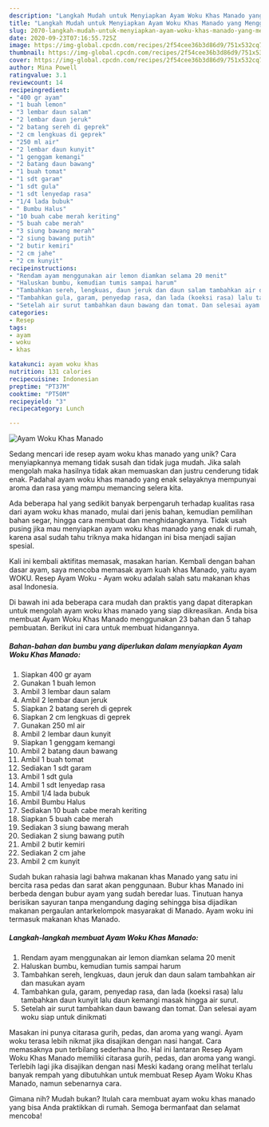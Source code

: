 ```yaml
---
description: "Langkah Mudah untuk Menyiapkan Ayam Woku Khas Manado yang Menggugah Selera"
title: "Langkah Mudah untuk Menyiapkan Ayam Woku Khas Manado yang Menggugah Selera"
slug: 2070-langkah-mudah-untuk-menyiapkan-ayam-woku-khas-manado-yang-menggugah-selera
date: 2020-09-23T07:16:55.725Z
image: https://img-global.cpcdn.com/recipes/2f54cee36b3d86d9/751x532cq70/ayam-woku-khas-manado-foto-resep-utama.jpg
thumbnail: https://img-global.cpcdn.com/recipes/2f54cee36b3d86d9/751x532cq70/ayam-woku-khas-manado-foto-resep-utama.jpg
cover: https://img-global.cpcdn.com/recipes/2f54cee36b3d86d9/751x532cq70/ayam-woku-khas-manado-foto-resep-utama.jpg
author: Mina Powell
ratingvalue: 3.1
reviewcount: 14
recipeingredient:
- "400 gr ayam"
- "1 buah lemon"
- "3 lembar daun salam"
- "2 lembar daun jeruk"
- "2 batang sereh di geprek"
- "2 cm lengkuas di geprek"
- "250 ml air"
- "2 lembar daun kunyit"
- "1 genggam kemangi"
- "2 batang daun bawang"
- "1 buah tomat"
- "1 sdt garam"
- "1 sdt gula"
- "1 sdt lenyedap rasa"
- "1/4 lada bubuk"
- " Bumbu Halus"
- "10 buah cabe merah keriting"
- "5 buah cabe merah"
- "3 siung bawang merah"
- "2 siung bawang putih"
- "2 butir kemiri"
- "2 cm jahe"
- "2 cm kunyit"
recipeinstructions:
- "Rendam ayam menggunakan air lemon diamkan selama 20 menit"
- "Haluskan bumbu, kemudian tumis sampai harum"
- "Tambahkan sereh, lengkuas, daun jeruk dan daun salam tambahkan air dan masukan ayam"
- "Tambahkan gula, garam, penyedap rasa, dan lada (koeksi rasa) lalu tambahkan daun kunyit lalu daun kemangi masak hingga air surut."
- "Setelah air surut tambahkan daun bawang dan tomat. Dan selesai ayam woku siap untuk dinikmati"
categories:
- Resep
tags:
- ayam
- woku
- khas

katakunci: ayam woku khas 
nutrition: 131 calories
recipecuisine: Indonesian
preptime: "PT37M"
cooktime: "PT50M"
recipeyield: "3"
recipecategory: Lunch

---
```



![Ayam Woku Khas Manado](https://img-global.cpcdn.com/recipes/2f54cee36b3d86d9/751x532cq70/ayam-woku-khas-manado-foto-resep-utama.jpg)

Sedang mencari ide resep ayam woku khas manado yang unik? Cara menyiapkannya memang tidak susah dan tidak juga mudah. Jika salah mengolah maka hasilnya tidak akan memuaskan dan justru cenderung tidak enak. Padahal ayam woku khas manado yang enak selayaknya mempunyai aroma dan rasa yang mampu memancing selera kita.

Ada beberapa hal yang sedikit banyak berpengaruh terhadap kualitas rasa dari ayam woku khas manado, mulai dari jenis bahan, kemudian pemilihan bahan segar, hingga cara membuat dan menghidangkannya. Tidak usah pusing jika mau menyiapkan ayam woku khas manado yang enak di rumah, karena asal sudah tahu triknya maka hidangan ini bisa menjadi sajian spesial.

Kali ini kembali aktifitas memasak, masakan harian. Kembali dengan bahan dasar ayam, saya mencoba memasak ayam kuah khas Manado, yaitu ayam WOKU. Resep Ayam Woku - Ayam woku adalah salah satu makanan khas asal Indonesia.


Di bawah ini ada beberapa cara mudah dan praktis yang dapat diterapkan untuk mengolah ayam woku khas manado yang siap dikreasikan. Anda bisa membuat Ayam Woku Khas Manado menggunakan 23 bahan dan 5 tahap pembuatan. Berikut ini cara untuk membuat hidangannya.

<!--inarticleads1-->

##### Bahan-bahan dan bumbu yang diperlukan dalam menyiapkan Ayam Woku Khas Manado:

1. Siapkan 400 gr ayam
1. Gunakan 1 buah lemon
1. Ambil 3 lembar daun salam
1. Ambil 2 lembar daun jeruk
1. Siapkan 2 batang sereh di geprek
1. Siapkan 2 cm lengkuas di geprek
1. Gunakan 250 ml air
1. Ambil 2 lembar daun kunyit
1. Siapkan 1 genggam kemangi
1. Ambil 2 batang daun bawang
1. Ambil 1 buah tomat
1. Sediakan 1 sdt garam
1. Ambil 1 sdt gula
1. Ambil 1 sdt lenyedap rasa
1. Ambil 1/4 lada bubuk
1. Ambil  Bumbu Halus
1. Sediakan 10 buah cabe merah keriting
1. Siapkan 5 buah cabe merah
1. Sediakan 3 siung bawang merah
1. Sediakan 2 siung bawang putih
1. Ambil 2 butir kemiri
1. Sediakan 2 cm jahe
1. Ambil 2 cm kunyit


Sudah bukan rahasia lagi bahwa makanan khas Manado yang satu ini bercita rasa pedas dan sarat akan penggunaan. Bubur khas Manado ini berbeda dengan bubur ayam yang sudah beredar luas. Tinutuan hanya berisikan sayuran tanpa mengandung daging sehingga bisa dijadikan makanan pergaulan antarkelompok masyarakat di Manado. Ayam woku ini termasuk makanan khas Manado. 

<!--inarticleads2-->

##### Langkah-langkah membuat Ayam Woku Khas Manado:

1. Rendam ayam menggunakan air lemon diamkan selama 20 menit
1. Haluskan bumbu, kemudian tumis sampai harum
1. Tambahkan sereh, lengkuas, daun jeruk dan daun salam tambahkan air dan masukan ayam
1. Tambahkan gula, garam, penyedap rasa, dan lada (koeksi rasa) lalu tambahkan daun kunyit lalu daun kemangi masak hingga air surut.
1. Setelah air surut tambahkan daun bawang dan tomat. Dan selesai ayam woku siap untuk dinikmati


Masakan ini punya citarasa gurih, pedas, dan aroma yang wangi. Ayam woku terasa lebih nikmat jika disajikan dengan nasi hangat. Cara memasaknya pun terbilang sederhana lho. Hal ini lantaran Resep Ayam Woku Khas Manado memiliki citarasa gurih, pedas, dan aroma yang wangi. Terlebih lagi jika disajikan dengan nasi Meski kadang orang melihat terlalu banyak rempah yang dibutuhkan untuk membuat Resep Ayam Woku Khas Manado, namun sebenarnya cara. 

Gimana nih? Mudah bukan? Itulah cara membuat ayam woku khas manado yang bisa Anda praktikkan di rumah. Semoga bermanfaat dan selamat mencoba!
